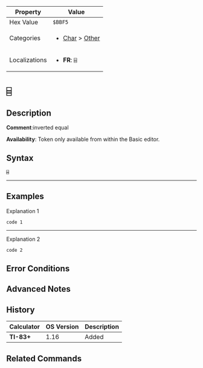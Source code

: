 | Property      | Value |
|---------------|-------|
| Hex Value     | `$BBF5`|
| Categories    | <ul><li>[Char](<../categories/Char.md>) > [Other](<../categories/Char.md#Other>)</li></ul> |
| Localizations | <ul><li><b>FR</b>: `⌸`</li></ul> |

# `⌸`

## Description


<b>Comment</b>:inverted equal

<b>Availability</b>: Token only available from within the Basic editor.

## Syntax
`⌸`

<hr>

## Examples

Explanation 1
```ti-basic
code 1
```
---
Explanation 2
```ti-basic
code 2
```

## Error Conditions


## Advanced Notes


## History
| Calculator | OS Version | Description |
|------------|------------|-------------|
| <b>TI-83+</b> | 1.16 | Added

## Related Commands

    
